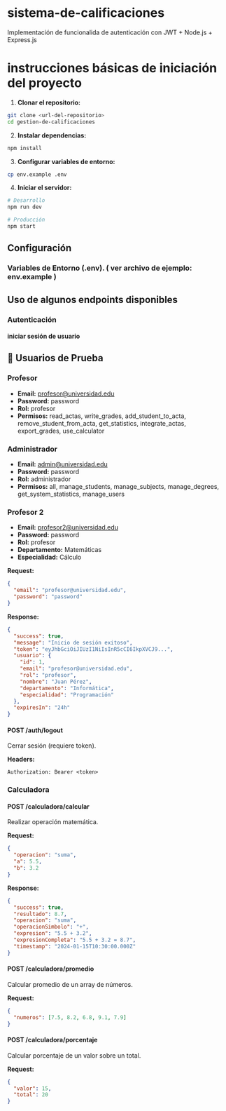 # sistema-de-calificaciones
Implementación de funcionalida de autenticación con JWT + Node.js + Express.js

# instrucciones básicas de iniciación del proyecto

1. **Clonar el repositorio:**
```bash
git clone <url-del-repositorio>
cd gestion-de-calificaciones
```

2. **Instalar dependencias:**
```bash
npm install
```

3. **Configurar variables de entorno:**
```bash
cp env.example .env
```

4. **Iniciar el servidor:**
```bash
# Desarrollo
npm run dev

# Producción
npm start
```
## Configuración

### Variables de Entorno (.env). ( ver archivo de ejemplo: env.example )


## Uso de algunos endpoints disponibles

### Autenticación

#### iniciar sesión de usuario

## 👥 Usuarios de Prueba

### Profesor
- **Email:** profesor@universidad.edu
- **Password:** password
- **Rol:** profesor
- **Permisos:** read_actas, write_grades, add_student_to_acta, remove_student_from_acta, get_statistics, integrate_actas, export_grades, use_calculator

### Administrador
- **Email:** admin@universidad.edu
- **Password:** password
- **Rol:** administrador
- **Permisos:** all, manage_students, manage_subjects, manage_degrees, get_system_statistics, manage_users

### Profesor 2
- **Email:** profesor2@universidad.edu
- **Password:** password
- **Rol:** profesor
- **Departamento:** Matemáticas
- **Especialidad:** Cálculo


**Request:**
```json
{
  "email": "profesor@universidad.edu",
  "password": "password"
}
```

**Response:**
```json
{
  "success": true,
  "message": "Inicio de sesión exitoso",
  "token": "eyJhbGciOiJIUzI1NiIsInR5cCI6IkpXVCJ9...",
  "usuario": {
    "id": 1,
    "email": "profesor@universidad.edu",
    "rol": "profesor",
    "nombre": "Juan Pérez",
    "departamento": "Informática",
    "especialidad": "Programación"
  },
  "expiresIn": "24h"
}
```

#### POST /auth/logout
Cerrar sesión (requiere token).

**Headers:**
```
Authorization: Bearer <token>
```
### Calculadora

#### POST /calculadora/calcular
Realizar operación matemática.

**Request:**
```json
{
  "operacion": "suma",
  "a": 5.5,
  "b": 3.2
}
```

**Response:**
```json
{
  "success": true,
  "resultado": 8.7,
  "operacion": "suma",
  "operacionSimbolo": "+",
  "expresion": "5.5 + 3.2",
  "expresionCompleta": "5.5 + 3.2 = 8.7",
  "timestamp": "2024-01-15T10:30:00.000Z"
}
```

#### POST /calculadora/promedio
Calcular promedio de un array de números.

**Request:**
```json
{
  "numeros": [7.5, 8.2, 6.8, 9.1, 7.9]
}
```

#### POST /calculadora/porcentaje
Calcular porcentaje de un valor sobre un total.

**Request:**
```json
{
  "valor": 15,
  "total": 20
}
```
